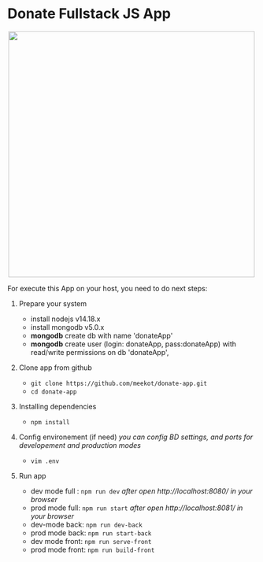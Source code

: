 # Donate Fullstack JS App 
<p align="center">
  <img src="https://user-images.githubusercontent.com/55238814/138575036-1f96e640-e13f-4859-bcda-08b7c4353dbc.png" width="500" height="auto">
</p>
For execute this App on your host, you need to do next steps: 

1. Prepare your system
    * install nodejs v14.18.x
    * install mongodb v5.0.x
    * **mongodb** create db with name 'donateApp'
    * **mongodb** create user (login: donateApp, pass:donateApp) with read/write permissions on db 'donateApp', 

2. Clone app from github
    * `git clone https://github.com/meekot/donate-app.git`
    * `cd donate-app`

3. Installing dependencies
    * `npm install`
 
4. Config environement (if need) *you can config BD settings, and ports for developement and production modes*
    * `vim .env`

5. Run app 
    * dev mode full : `npm run dev` *after open http://localhost:8080/ in your browser*
    * prod mode full: `npm run start` *after open http://localhost:8081/ in your browser*
    * dev-mode back: `npm run dev-back`
    * prod mode back: `npm run start-back`
    * dev mode front: `npm run serve-front`
    * prod mode front: `npm run build-front`

